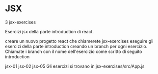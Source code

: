 # JSX
3 jsx-exercises

Esercizi jsx della parte introduction di react.

creare un nuovo progetto react che chiamerete jsx-exercises
eseguire gli esercizi della parte introduction creando un branch per ogni esercizio. Chiamate i branch con il nome dell'esercizio come scritto di seguito
introduction

jsx-01
jsx-02
jsx-05
Gli esercizi si trovano in jsx-exercises/src/App.js
